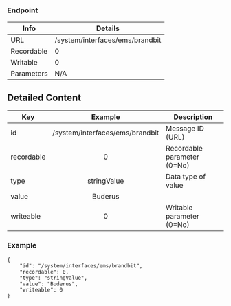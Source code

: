 # 



### Endpoint

| Info  | Details |
| ------------- | ------------- |
| URL   | /system/interfaces/ems/brandbit   |
| Recordable   | 0   |
| Writable   | 0   |
| Parameters  | N/A  |

## Detailed Content

|  Key  | Example | Description |
| ------------- | :------: | ------------------------------ |
|  id | /system/interfaces/ems/brandbit | Message ID (URL) |
|  recordable | 0 | Recordable parameter (0=No) |
|  type | stringValue | Data type of value |
|  value | Buderus |  |
|  writeable | 0 | Writable parameter (0=No) |

### Example
```
{
    "id": "/system/interfaces/ems/brandbit",
    "recordable": 0,
    "type": "stringValue",
    "value": "Buderus",
    "writeable": 0
}
```
